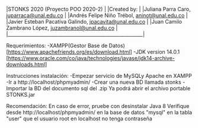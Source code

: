 |STONKS 2020 (Proyecto POO 2020-2) |
|Created by: |
|Juliana Parra Caro, juparraca@unal.edu.co |
|Andrés Felipe Niño Trébol, aninot@unal.edu.co |
|Javier Esteban Pacativa Galindo, jpacavita@unal.edu.co |
|Juan Camilo Zambrano López, juzambranol@unal.edu.co |
|_________________________________________________________|

Requerimientos:
-XAMPP(Gestor Base de Datos)[https://www.apachefriends.org/es/download.html]
-JDK version 14.0.1 [https://www.oracle.com/co/java/technologies/javase/jdk14-archive-downloads.html]

Instrucciones instalación:
-Empezar servicio de MySQLy Apache en XAMPP
-Ir a http://localhost/phpmyadmin/
-Crear una nueva BD llamada stonks
-Importar la BD del documento sql del .zip
Ya podrá abrir el archivo portable STONKS.jar

Recomendación:
En caso de error, pruebe con desinstalar Java 8
Verifique desde http://localhost/phpmyadmin/ en la base de datos "mysql" en la tabla "user" que el usuario root en localhost no tenga contraseña

